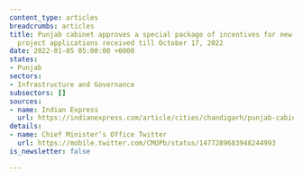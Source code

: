 ```yaml
---
content_type: articles
breadcrumbs: articles
title: Punjab cabinet approves a special package of incentives for new mega and ultra-mega
  project applications received till October 17, 2022
date: 2022-01-05 05:00:00 +0000
states:
- Punjab
sectors:
- Infrastructure and Governance
subsectors: []
sources:
- name: Indian Express
  url: https://indianexpress.com/article/cities/chandigarh/punjab-cabinet-approves-incentives-for-mega-ultra-mega-projects-7701903/
details:
- name: Chief Minister’s Office Twitter
  url: https://mobile.twitter.com/CMOPb/status/1477289683948244993
is_newsletter: false

---
```


